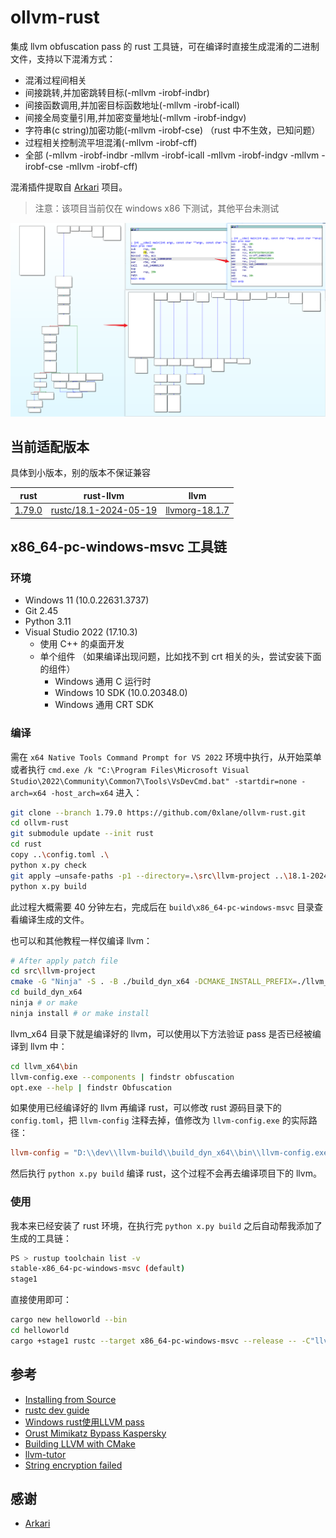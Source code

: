 # ollvm-rust

集成 llvm obfuscation pass 的 rust 工具链，可在编译时直接生成混淆的二进制文件，支持以下混淆方式：

- 混淆过程间相关
- 间接跳转,并加密跳转目标(-mllvm -irobf-indbr)
- 间接函数调用,并加密目标函数地址(-mllvm -irobf-icall)
- 间接全局变量引用,并加密变量地址(-mllvm -irobf-indgv)
- 字符串(c string)加密功能(-mllvm -irobf-cse) （rust 中不生效，已知问题）
- 过程相关控制流平坦混淆(-mllvm -irobf-cff)
- 全部 (-mllvm -irobf-indbr -mllvm -irobf-icall -mllvm -irobf-indgv -mllvm -irobf-cse -mllvm -irobf-cff)

混淆插件提取自 [Arkari](https://github.com/KomiMoe/Arkari) 项目。

> 注意：该项目当前仅在 windows x86 下测试，其他平台未测试

![effect.png](assets/effect.png)

## 当前适配版本

具体到小版本，别的版本不保证兼容

|rust|rust-llvm|llvm|
|--|--|--|
|[1.79.0](https://github.com/rust-lang/rust/tree/1.79.0)|[rustc/18.1-2024-05-19](https://github.com/rust-lang/llvm-project/tree/rustc/18.1-2024-05-19)|[llvmorg-18.1.7](https://github.com/llvm/llvm-project/tree/llvmorg-18.1.7)|

## x86_64-pc-windows-msvc 工具链

### 环境

- Windows 11 (10.0.22631.3737)
- Git 2.45
- Python 3.11
- Visual Studio 2022 (17.10.3)
  - 使用 C++ 的桌面开发
  - 单个组件 （如果编译出现问题，比如找不到 crt 相关的头，尝试安装下面的组件）
    - Windows 通用 C 运行时
    - Windows 10 SDK (10.0.20348.0)
    - Windows 通用 CRT SDK

### 编译

需在 `x64 Native Tools Command Prompt for VS 2022` 环境中执行，从开始菜单或者执行 `cmd.exe /k "C:\Program Files\Microsoft Visual Studio\2022\Community\Common7\Tools\VsDevCmd.bat" -startdir=none -arch=x64 -host_arch=x64` 进入：

```bash
git clone --branch 1.79.0 https://github.com/0xlane/ollvm-rust.git
cd ollvm-rust
git submodule update --init rust
cd rust
copy ..\config.toml .\
python x.py check
git apply —unsafe-paths -p1 --directory=.\src\llvm-project ..\18.1-2024-05-19.patch
python x.py build
```

此过程大概需要 40 分钟左右，完成后在 `build\x86_64-pc-windows-msvc` 目录查看编译生成的文件。

也可以和其他教程一样仅编译 llvm：

```bash
# After apply patch file
cd src\llvm-project
cmake -G "Ninja" -S . -B ./build_dyn_x64 -DCMAKE_INSTALL_PREFIX=./llvm_x64 -DCMAKE_CXX_STANDARD=17 -DCMAKE_BUILD_TYPE=Release -DLLVM_ENABLE_PROJECTS="clang;clang-tools-extra;lld;lldb;" -DLLVM_TARGETS_TO_BUILD="X86" -DLLVM_INSTALL_UTILS=ON -DLLVM_INCLUDE_TESTS=OFF -DLLVM_BUILD_TESTS=OFF -DLLVM_INCLUDE_BENCHMARKS=OFF -DLLVM_BUILD_BENCHMARKS=OFF
cd build_dyn_x64
ninja # or make
ninja install # or make install
```

llvm_x64 目录下就是编译好的 llvm，可以使用以下方法验证 pass 是否已经被编译到 llvm 中：

```bash
cd llvm_x64\bin
llvm-config.exe --components | findstr obfuscation
opt.exe --help | findstr Obfuscation
```

如果使用已经编译好的 llvm 再编译 rust，可以修改 rust 源码目录下的 `config.toml`，把 `llvm-config` 注释去掉，值修改为 `llvm-config.exe` 的实际路径：

```toml
llvm-config = "D:\\dev\\llvm-build\\build_dyn_x64\\bin\\llvm-config.exe"
```

然后执行 `python x.py build` 编译 rust，这个过程不会再去编译项目下的 llvm。

### 使用

我本来已经安装了 rust 环境，在执行完 `python x.py build` 之后自动帮我添加了生成的工具链：

```bash
PS > rustup toolchain list -v
stable-x86_64-pc-windows-msvc (default)
stage1
```

直接使用即可：

```bash
cargo new helloworld --bin
cd helloworld
cargo +stage1 rustc --target x86_64-pc-windows-msvc --release -- -C"llvm-args=-irobf-indbr -irobf-icall -irobf-indgv -irobf-cse -irobf-cff"
```

## 参考

- [Installing from Source](https://github.com/rust-lang/rust/blob/master/INSTALL.md)
- [rustc dev guide](https://rustc-dev-guide.rust-lang.org/building/how-to-build-and-run.html)
- [Windows rust使用LLVM pass](https://bbs.kanxue.com/thread-274453.htm)
- [Orust Mimikatz Bypass Kaspersky](https://b1n.io/posts/orust-mimikatz-bypass-kaspersky/)
- [Building LLVM with CMake](https://llvm.org/docs/CMake.html#developing-llvm-passes-out-of-source)
- [llvm-tutor](https://github.com/banach-space/llvm-tutor)
- [String encryption failed](https://github.com/joaovarelas/Obfuscator-LLVM-16.0/issues/8)

## 感谢

- [Arkari](https://github.com/KomiMoe/Arkari)
